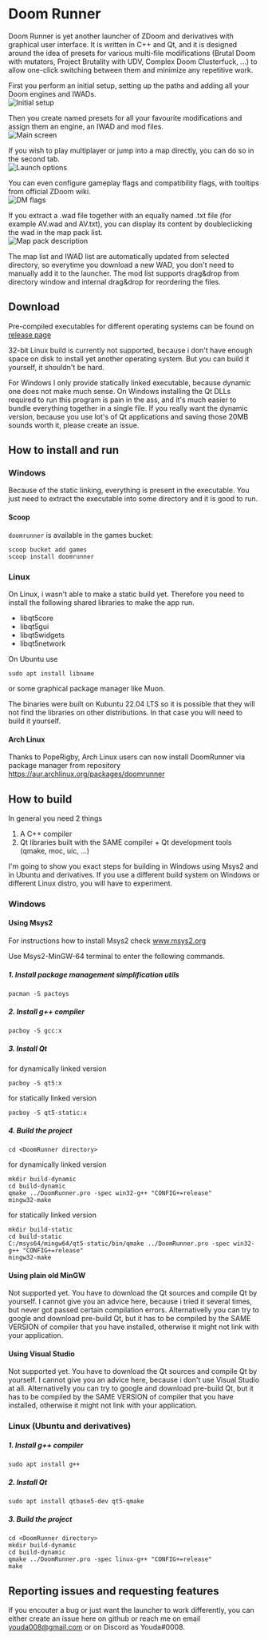 # Doom Runner

Doom Runner is yet another launcher of ZDoom and derivatives with graphical user interface. It is written in C++ and Qt, and it is designed around the idea of presets for various multi-file modifications (Brutal Doom with mutators, Project Brutality with UDV, Complex Doom Clusterfuck, ...) to allow one-click switching between them and minimize any repetitive work.

First you perform an initial setup, setting up the paths and adding all your Doom engines and IWADs.\
![](Screenshots/1-InitialSetup.png "Initial setup")

Then you create named presets for all your favourite modifications and assign them an engine, an IWAD and mod files.\
![](Screenshots/2-MainScreen.png "Main screen")

If you wish to play multiplayer or jump into a map directly, you can do so in the second tab.\
![](Screenshots/3-LaunchOptions.png "Launch options")

You can even configure gameplay flags and compatibility flags, with tooltips from official ZDoom wiki.\
![](Screenshots/4-DMflags.png "DM flags")

If you extract a .wad file together with an equally named .txt file (for example AV.wad and AV.txt), you can display its content by doubleclicking the wad in the map pack list.\
![](Screenshots/5-MapPackDesc.png "Map pack description")

The map list and IWAD list are automatically updated from selected directory, so everytime you download a new WAD, you don't need to manually add it to the launcher. The mod list supports drag&drop from directory window and internal drag&drop for reordering the files.


## Download

Pre-compiled executables for different operating systems can be found on [release page](https://github.com/Youda008/DoomRunner/releases)

32-bit Linux build is currently not supported, because i don't have enough space on disk to install yet another operating system. But you can build it yourself, it shouldn't be hard.

For Windows I only provide statically linked executable, because dynamic one does not make much sense. On Windows installing the Qt DLLs required to run this program is pain in the ass, and it's much easier to bundle everything together in a single file. If you really want the dynamic version, because you use lot's of Qt applications and saving those 20MB sounds worth it, please create an issue.


## How to install and run

### Windows

Because of the static linking, everything is present in the executable. You just need to extract the executable into some directory and it is good to run.

#### Scoop

`doomrunner` is available in the games bucket:
```
scoop bucket add games
scoop install doomrunner
```

### Linux

On Linux, i wasn't able to make a static build yet. Therefore you need to install the following shared libraries to make the app run.

* libqt5core
* libqt5gui
* libqt5widgets
* libqt5network

On Ubuntu use
```
sudo apt install libname
```
or some graphical package manager like Muon.

The binaries were built on Kubuntu 22.04 LTS so it is possible that they will not find the libraries on other distributions. In that case you will need to build it yourself.

#### Arch Linux

Thanks to PopeRigby, Arch Linux users can now install DoomRunner via package manager from repository https://aur.archlinux.org/packages/doomrunner


## How to build

In general you need 2 things
1. A C++ compiler
2. Qt libraries built with the SAME compiler + Qt development tools (qmake, moc, uic, ...)

I'm going to show you exact steps for building in Windows using Msys2 and in Ubuntu and derivatives. If you use a different build system on Windows or different Linux distro, you will have to experiment.


### Windows

#### Using Msys2

For instructions how to install Msys2 check www.msys2.org

Use Msys2-MinGW-64 terminal to enter the following commands.

##### 1. Install package management simplification utils
```
pacman -S pactoys
```

##### 2. Install g++ compiler
```
pacboy -S gcc:x
```

##### 3. Install Qt

for dynamically linked version
```
pacboy -S qt5:x
```
for statically linked version
```
pacboy -S qt5-static:x
```

##### 4. Build the project
```
cd <DoomRunner directory>
```
for dynamically linked version
```
mkdir build-dynamic
cd build-dynamic
qmake ../DoomRunner.pro -spec win32-g++ "CONFIG+=release"
mingw32-make
```
for statically linked version
```
mkdir build-static
cd build-static
C:/msys64/mingw64/qt5-static/bin/qmake ../DoomRunner.pro -spec win32-g++ "CONFIG+=release"
mingw32-make
```
	

#### Using plain old MinGW

Not supported yet.
You have to download the Qt sources and compile Qt by yourself. I cannot give you an advice here, because i tried it several times, but never got passed certain compilation errors. Alternativelly you can try to google and download pre-build Qt, but it has to be compiled by the SAME VERSION of compiler that you have installed, otherwise it might not link with your application.


#### Using Visual Studio

Not supported yet.
You have to download the Qt sources and compile Qt by yourself. I cannot give you an advice here, because i don't use Visual Studio at all. Alternativelly you can try to google and download pre-build Qt, but it has to be compiled by the SAME VERSION of compiler that you have installed, otherwise it might not link with your application.



### Linux (Ubuntu and derivatives)

##### 1. Install g++ compiler
```
sudo apt install g++
```
	
##### 2. Install Qt
```
sudo apt install qtbase5-dev qt5-qmake
```
	
##### 3. Build the project
```
cd <DoomRunner directory>
mkdir build-dynamic
cd build-dynamic
qmake ../DoomRunner.pro -spec linux-g++ "CONFIG+=release"
make
```


## Reporting issues and requesting features

If you encouter a bug or just want the launcher to work differently, you can either create an issue here on github or reach me on email youda008@gmail.com or on Discord as Youda#0008.
